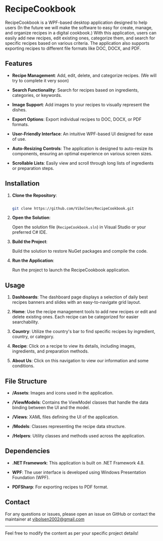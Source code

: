 # RecipeCookbook

RecipeCookbook is a WPF-based desktop application designed to help users (In the future we will make the software to easy for create, manage, and organize recipes in a digital cookbook.) With this application, users can easily add new recipes, edit existing ones, categorize them, and search for specific recipes based on various criteria. The application also supports exporting recipes to different file formats like DOC, DOCX, and PDF. 

## Features 

- **Recipe Management**: Add, edit, delete, and categorize recipes. (We will try to complete it very soon)

- **Search Functionality**: Search for recipes based on ingredients, categories, or keywords. 

- **Image Support**: Add images to your recipes to visually represent the dishes. 

- **Export Options**: Export individual recipes to DOC, DOCX, or PDF formats. 

- **User-Friendly Interface**: An intuitive WPF-based UI designed for ease of use. 

- **Auto-Resizing Controls**: The application is designed to auto-resize its components, ensuring an optimal experience on various screen sizes. 

- **Scrollable Lists**: Easily view and scroll through long lists of ingredients or preparation steps. 

  

## Installation 

  

1. **Clone the Repository**: 

   ```bash 

   git clone https://github.com/VibolSen/RecipeCookbook.git 

   ``` 

2. **Open the Solution**: 

   Open the solution file (`RecipeCookbook.sln`) in Visual Studio or your preferred C# IDE. 

  

3. **Build the Project**: 

   Build the solution to restore NuGet packages and compile the code. 

  

4. **Run the Application**: 

   Run the project to launch the RecipeCookbook application. 

  

## Usage 

  

1. **Dashboards**: The dashboard page displays a selection of daily best recipes banners and slides with an easy-to-navigate grid layout. 

2. **Home**: Use the recipe management tools to add new recipes or edit and delete existing ones. Each recipe can be categorized for easier searchability. 

3. **Country**: Utilize the country's bar to find specific recipes by ingredient, country, or category. 

4. **Recipe**: Click on a recipe to view its details, including images, ingredients, and preparation methods. 

5. **About Us**: Click on this navigation to view our information and some conditions. 

  

## File Structure 

  


- **/Assets**: Images and icons used in the application. 

- **/ViewModels**: Contains the ViewModel classes that handle the data binding between the UI and the model. 

- **/Views**: XAML files defining the UI of the application. 

- **/Models**: Classes representing the recipe data structure. 

- **/Helpers**: Utility classes and methods used across the application. 

  

## Dependencies 

  

- **.NET Framework**: This application is built on .NET Framework 4.8. 

- **WPF**: The user interface is developed using Windows Presentation Foundation (WPF).  

- **PDFSharp**: For exporting recipes to PDF format. 


  

## Contact 

  

For any questions or issues, please open an issue on GitHub or contact the maintainer at vibolsen2002@gmail.com 

  

--- 

  

Feel free to modify the content as per your specific project details! 
